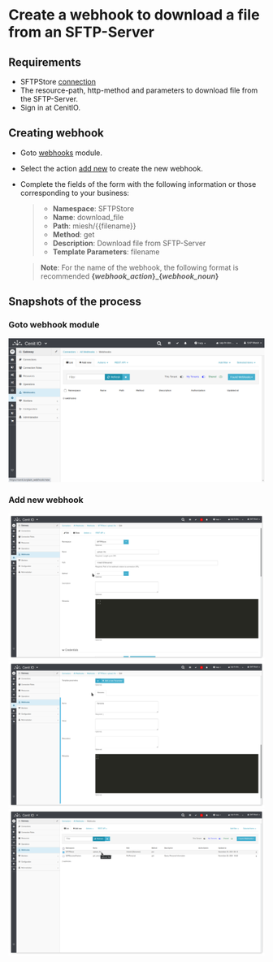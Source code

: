 # Create a webhook to download a file from an SFTP-Server

## Requirements

* SFTPStore [connection](../connections/SFTPStore-Connection.md)
* The resource-path, http-method and parameters to download file from the SFTP-Server.
* Sign in at CenitIO.[<i class="fa fa-external-link" aria-hidden="true"></i>](https://cenit.io/users/sign_in)

## Creating webhook

* Goto [webhooks](https://cenit.io/plain_webhook) module.
* Select the action [add new](https://cenit.io/plain_webhook/new) to create the new webhook.
* Complete the fields of the form with the following information or those corresponding to your business:

    >- **Namespace**: SFTPStore
    >- **Name**: download_file
    >- **Path**: miesh/{{filename}}
    >- **Method**: get
    >- **Description**: Download file from SFTP-Server
    >- **Template Parameters**: filename

    > **Note**: For the name of the webhook, the following format is recommended **{*webhook_action*}\_{*webhook_noun*}**

## Snapshots of the process

### Goto webhook module

   ![](../assets/snapshots/sftp-store-wh/snapshots-001.png)
    
### Add new webhook

   ![](../assets/snapshots/sftp-store-wh/snapshots-002.png)
   ![](../assets/snapshots/sftp-store-wh/snapshots-003.png)
   ![](../assets/snapshots/sftp-store-wh/snapshots-004.png)

